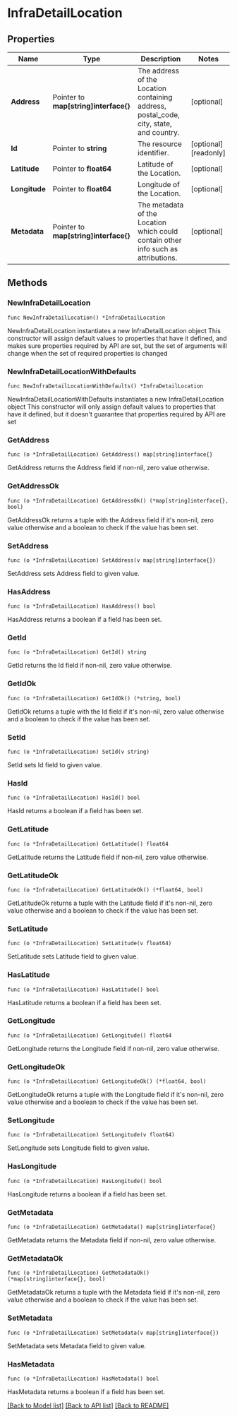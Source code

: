 # InfraDetailLocation

## Properties

Name | Type | Description | Notes
------------ | ------------- | ------------- | -------------
**Address** | Pointer to **map[string]interface{}** | The address of the Location containing address, postal_code, city, state, and country. | [optional] 
**Id** | Pointer to **string** | The resource identifier. | [optional] [readonly] 
**Latitude** | Pointer to **float64** | Latitude of the Location. | [optional] 
**Longitude** | Pointer to **float64** | Longitude of the Location. | [optional] 
**Metadata** | Pointer to **map[string]interface{}** | The metadata of the Location which could contain other info such as attributions. | [optional] 

## Methods

### NewInfraDetailLocation

`func NewInfraDetailLocation() *InfraDetailLocation`

NewInfraDetailLocation instantiates a new InfraDetailLocation object
This constructor will assign default values to properties that have it defined,
and makes sure properties required by API are set, but the set of arguments
will change when the set of required properties is changed

### NewInfraDetailLocationWithDefaults

`func NewInfraDetailLocationWithDefaults() *InfraDetailLocation`

NewInfraDetailLocationWithDefaults instantiates a new InfraDetailLocation object
This constructor will only assign default values to properties that have it defined,
but it doesn't guarantee that properties required by API are set

### GetAddress

`func (o *InfraDetailLocation) GetAddress() map[string]interface{}`

GetAddress returns the Address field if non-nil, zero value otherwise.

### GetAddressOk

`func (o *InfraDetailLocation) GetAddressOk() (*map[string]interface{}, bool)`

GetAddressOk returns a tuple with the Address field if it's non-nil, zero value otherwise
and a boolean to check if the value has been set.

### SetAddress

`func (o *InfraDetailLocation) SetAddress(v map[string]interface{})`

SetAddress sets Address field to given value.

### HasAddress

`func (o *InfraDetailLocation) HasAddress() bool`

HasAddress returns a boolean if a field has been set.

### GetId

`func (o *InfraDetailLocation) GetId() string`

GetId returns the Id field if non-nil, zero value otherwise.

### GetIdOk

`func (o *InfraDetailLocation) GetIdOk() (*string, bool)`

GetIdOk returns a tuple with the Id field if it's non-nil, zero value otherwise
and a boolean to check if the value has been set.

### SetId

`func (o *InfraDetailLocation) SetId(v string)`

SetId sets Id field to given value.

### HasId

`func (o *InfraDetailLocation) HasId() bool`

HasId returns a boolean if a field has been set.

### GetLatitude

`func (o *InfraDetailLocation) GetLatitude() float64`

GetLatitude returns the Latitude field if non-nil, zero value otherwise.

### GetLatitudeOk

`func (o *InfraDetailLocation) GetLatitudeOk() (*float64, bool)`

GetLatitudeOk returns a tuple with the Latitude field if it's non-nil, zero value otherwise
and a boolean to check if the value has been set.

### SetLatitude

`func (o *InfraDetailLocation) SetLatitude(v float64)`

SetLatitude sets Latitude field to given value.

### HasLatitude

`func (o *InfraDetailLocation) HasLatitude() bool`

HasLatitude returns a boolean if a field has been set.

### GetLongitude

`func (o *InfraDetailLocation) GetLongitude() float64`

GetLongitude returns the Longitude field if non-nil, zero value otherwise.

### GetLongitudeOk

`func (o *InfraDetailLocation) GetLongitudeOk() (*float64, bool)`

GetLongitudeOk returns a tuple with the Longitude field if it's non-nil, zero value otherwise
and a boolean to check if the value has been set.

### SetLongitude

`func (o *InfraDetailLocation) SetLongitude(v float64)`

SetLongitude sets Longitude field to given value.

### HasLongitude

`func (o *InfraDetailLocation) HasLongitude() bool`

HasLongitude returns a boolean if a field has been set.

### GetMetadata

`func (o *InfraDetailLocation) GetMetadata() map[string]interface{}`

GetMetadata returns the Metadata field if non-nil, zero value otherwise.

### GetMetadataOk

`func (o *InfraDetailLocation) GetMetadataOk() (*map[string]interface{}, bool)`

GetMetadataOk returns a tuple with the Metadata field if it's non-nil, zero value otherwise
and a boolean to check if the value has been set.

### SetMetadata

`func (o *InfraDetailLocation) SetMetadata(v map[string]interface{})`

SetMetadata sets Metadata field to given value.

### HasMetadata

`func (o *InfraDetailLocation) HasMetadata() bool`

HasMetadata returns a boolean if a field has been set.


[[Back to Model list]](../README.md#documentation-for-models) [[Back to API list]](../README.md#documentation-for-api-endpoints) [[Back to README]](../README.md)


